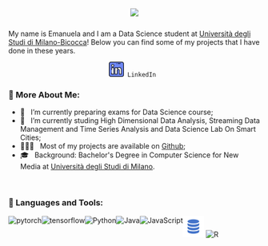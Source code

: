 <h1 align="center">
  <a href="https://git.io/typing-svg">
    <img src="https://readme-typing-svg.herokuapp.com/?lines=Hi+there!+👋🏼;I+am+Emanuela+and;welcome+to+my+page!✨&center=true&size=30&color=6e87f5">
  </a>
</h1>

My name is Emanuela and I am a Data Science student at <a href="https://datascience.disco.unimib.it/it/">Università degli Studi di Milano-Bicocca</a>!
Below you can find some of my projects that I have done in these years. 

<div align='center'>
  <p align='center'>
    <code> <a href="https://www.linkedin.com/in/emanuela-elli-82137b206/"><img height="30" src="https://github.com/emanuelaelli/emanuelaelli/blob/main/images/linkedin.png?raw=true"></a> LinkedIn </code>&nbsp;&nbsp;
    
 <!-- <a href=" ---- "><img height="30" src="https://raw.githubusercontent.com/8bithemant/8bithemant/master/twitter.png?raw=true"></a>&nbsp;&nbsp;
    <a href="mailto: ---- "><img height="30" src="https://th.bing.com/th/id/OIP.9sT4UWsRfFiy6vPydv3_-QHaHO?pid=ImgDet&rs=1"></a>&nbsp;&nbsp;
  -->
    
</p> 
</div>

### 🧐 More About Me:

- 🔭 &nbsp; I’m currently preparing exams for Data Science course;
- 🌱 &nbsp; I’m currently studing High Dimensional Data Analysis, Streaming Data Management and Time Series Analysis and Data Science Lab On Smart Cities; 
- 👨🏻‍💻 &nbsp; Most of my projects are available on [Github](https://github.com/emanuelaelli?tab=repositories);
- 🎓 &nbsp; Background: Bachelor's Degree in Computer Science for New Media at <a href="https://www.unimi.it/it/corsi/corsi-di-laurea/informatica-la-comunicazione-digitale">Università degli Studi di Milano</a>.

<br>

### 🔨 Languages and Tools:
<a href="https://pytorch.org/" target="_blank"> <img align="left" src="https://raw.githubusercontent.com/rahul-jha98/github_readme_icons/main/language_and_tools/square/pytorch/pytorch.svg" alt="pytorch" height="42px"/> </a> 
<a href="https://www.tensorflow.org" target="_blank"> <img align="left" src="https://raw.githubusercontent.com/rahul-jha98/github_readme_icons/main/language_and_tools/square/tensorflow/tensorflow.svg" alt="tensorflow" height="42px"/> </a> 
<a href="https://www.python.org" target="_blank"><img align="left" alt="Python" height ="42px" src="https://raw.githubusercontent.com/rahul-jha98/github_readme_icons/main/language_and_tools/square/python/python.svg"></a>
<a href="https://www.java.com" target="_blank"><img align="left" alt="Java" height ="42px" src="https://raw.githubusercontent.com/rahul-jha98/github_readme_icons/main/language_and_tools/square/java/java.svg"></a>
<a href="https://developer.mozilla.org/en-US/docs/Web/JavaScript" target="_blank"> <img align="left" alt="JavaScript" height ="42px"  src="https://raw.githubusercontent.com/rahul-jha98/github_readme_icons/main/language_and_tools/square/javascript/javascript.svg"> </a>
<a><img height="42" src="https://raw.githubusercontent.com/github/explore/80688e429a7d4ef2fca1e82350fe8e3517d3494d/topics/sql/sql.png" alt="sql"></a>
<a><img height="38" src="https://upload.wikimedia.org/wikipedia/commons/thumb/1/1b/R_logo.svg/1200px-R_logo.svg.png" alt="R"></a>

<br>
